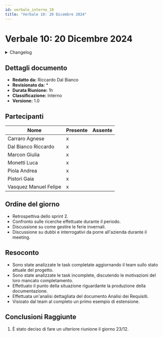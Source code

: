 ```yaml
---
id: verbale_interno_10
title: "Verbale 10: 20 Dicembre 2024"
---
```


# Verbale 10: 20 Dicembre 2024

<details>
  <summary>Changelog</summary>

| Data       | Versione | Descrizione                 | Autore       | Data Approvazione | Approvatore  |
| ---------- | -------- | --------------------------- | ------------ | ----------------- | ------------ |
| 21/12/2024 | 1.0      | Prima stesura del documento | Riccardo Dal Bianco | 22/12/2024 | Carraro Agnese |

</details>

## Dettagli documento

- **Redatto da:** Riccardo Dal Bianco
- **Revisionato da:** *
- **Durata Riunione:** 1h
- **Classificazione:** Interno
- **Versione:** 1.0

## Partecipanti

| Nome                  | Presente | Assente |
| --------------------- | -------- | ------- |
| Carraro Agnese        | x        |         |
| Dal Bianco Riccardo   | x        |         |
| Marcon Giulia         | x        |         |
| Monetti Luca          | x        |         |
| Piola Andrea          | x        |         |
| Pistori Gaia          | x        |         |
| Vasquez Manuel Felipe | x        |         |

## Ordine del giorno

- Retrospettiva dello sprint 2.
- Confronto sulle ricerche effettuate durante il periodo. 
- Discussione su come gestire le ferie invernali.
- Discussione su dubbi e interrogativi da porre all'azienda durante il meeting.

## Resoconto

- Sono state analizzate le task completate aggiornando il team sullo stato attuale del progetto.
- Sono state analizzate le task incomplete, discutendo le motivazioni del loro mancato completamento.
- Effettuato il punto della situazione riguardante la produzione della documentazione.
- Effettuata un'analisi dettagliata del documento Analisi dei Requisiti.
- Visioato dal team al completo un primo esempio di estensione.

## Conclusioni Raggiunte

1. È stato deciso di fare un ulteriore riunione il giorno 23/12.
